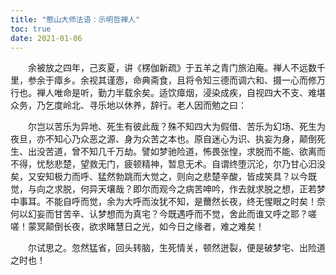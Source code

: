 ```yaml
---
title: "憨山大师法语：示明哲禅人"
toc: true
date: 2021-01-06
---
```



　　余被放之四年，己亥夏，讲《楞伽新疏》于五羊之青门旅泊庵。禅人不远数千里，参余于瘴乡。余视其谨悫，命典斋食，且将令知三德而调六和、摄一心而修万行也。禅人唯命是听，勤力半载余矣。适饮瘴烟，浸染成疾，自视四大不支、难堪众务，乃乞度岭北、寻乐地以休养，辞行。老人因而勉之曰：

　　尔岂以苦乐为异地、死生有彼此哉？殊不知四大为假借、苦乐为幻场、死生为夜旦，亦不知心乃众恶之源、身为众苦之本也。原自迷心为识、执妄为身，颠倒死生、出没苦道，曾不知几千万劫。譬如梦驰险道，怖畏张惶，求脱而不能、欲离而不得，忧愁悲楚，望救无门，疲顿精神，暂息无术。自谓终堕沉沦，尔乃甘心汩没矣，又安知极力而呼、猛然勃跳而大觉之，则向之悲楚辛酸，皆成笑具？以今既觉，与向之求脱，何异天壤哉？即尔而观今之病苦呻吟，作去就求脱之想，正若梦中事耳。不能自呼而觉，余为大呼而汝犹不知，是薾然长夜，终无惺眼之时矣！奈何以幻妄而甘苦辛、认梦想而为真宅？今既遇呼而不觉，舍此而谁又呼之耶？嗟嗟！蒙冥颠倒长夜，欲求睹慧日之光，如今日之缘者，难之难矣！

　　尔试思之。忽然猛省，回头转脑，生死情关，顿然迸裂，便是破梦宅、出险道之时也！